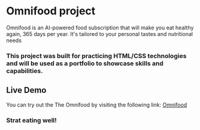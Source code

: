 # Omnifood project

Omnifood is an AI-powered food subscription that will make you eat healthy again, 365 days per year. It's tailored to your personal tastes and nutritional needs

### This project was built for practicing HTML/CSS technologies and will be used as a portfolio to showcase skills and capabilities.

## Live Demo

You can try out the The Omnifood by visiting the following link:
[Omnifood](https://omni-smart.netlify.app/)

### Strat eating well!
